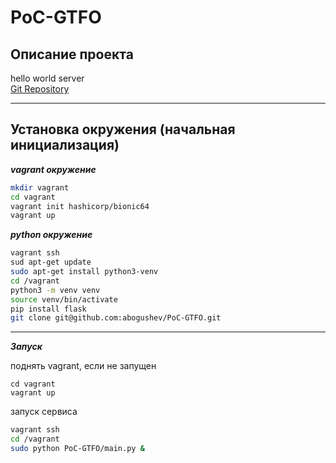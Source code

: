 # PoC-GTFO

## Описание проекта
  hello world server\
  [Git Repository](git@github.com:abogushev/PoC-GTFO.git)
___
## Установка окружения (начальная инициализация)

***vagrant окружение***
```bash
mkdir vagrant
cd vagrant
vagrant init hashicorp/bionic64
vagrant up
```

***python окружение***
```bash
vagrant ssh
sud apt-get update
sudo apt-get install python3-venv
cd /vagrant
python3 -m venv venv
source venv/bin/activate
pip install flask
git clone git@github.com:abogushev/PoC-GTFO.git
```
 ___
***Запуск***

поднять vagrant, если не запущен
```
cd vagrant
vagrant up
```
запуск сервиса
```bash
vagrant ssh
cd /vagrant
sudo python PoC-GTFO/main.py &
```